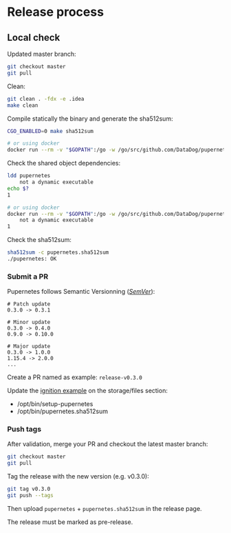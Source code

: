# Release process

## Local check

Updated master branch:
```bash
git checkout master
git pull
```

Clean:
```bash
git clean . -fdx -e .idea
make clean
```

Compile statically the binary and generate the sha512sum:
```bash
CGO_ENABLED=0 make sha512sum

# or using docker
docker run --rm -v "$GOPATH":/go -w /go/src/github.com/DataDog/pupernetes golang:1.10 make sha512sum
```

Check the shared object dependencies:
```bash
ldd pupernetes
	not a dynamic executable
echo $?
1

# or using docker
docker run --rm -v "$GOPATH":/go -w /go/src/github.com/DataDog/pupernetes golang:1.10 sh -c 'ldd pupernetes ; echo $?'
	not a dynamic executable
1
```

Check the sha512sum:
```bash
sha512sum -c pupernetes.sha512sum 
./pupernetes: OK
```

### Submit a PR

Pupernetes follows Semantic Versionning ([_SemVer_](https://semver.org/)):
```text
# Patch update
0.3.0 -> 0.3.1

# Minor update
0.3.0 -> 0.4.0
0.9.0 -> 0.10.0

# Major update
0.3.0 -> 1.0.0
1.15.4 -> 2.0.0
...
```

Create a PR named as example: `release-v0.3.0`

Update the [ignition example](environments/container-linux/ignition.yaml) on the storage/files section:
* /opt/bin/setup-pupernetes
* /opt/bin/pupernetes.sha512sum


### Push tags

After validation, merge your PR and checkout the latest master branch:
```bash
git checkout master
git pull
```

Tag the release with the new version (e.g. v0.3.0):
```bash
git tag v0.3.0
git push --tags
```

Then upload `pupernetes` + `pupernetes.sha512sum` in the release page.

The release must be marked as pre-release.
